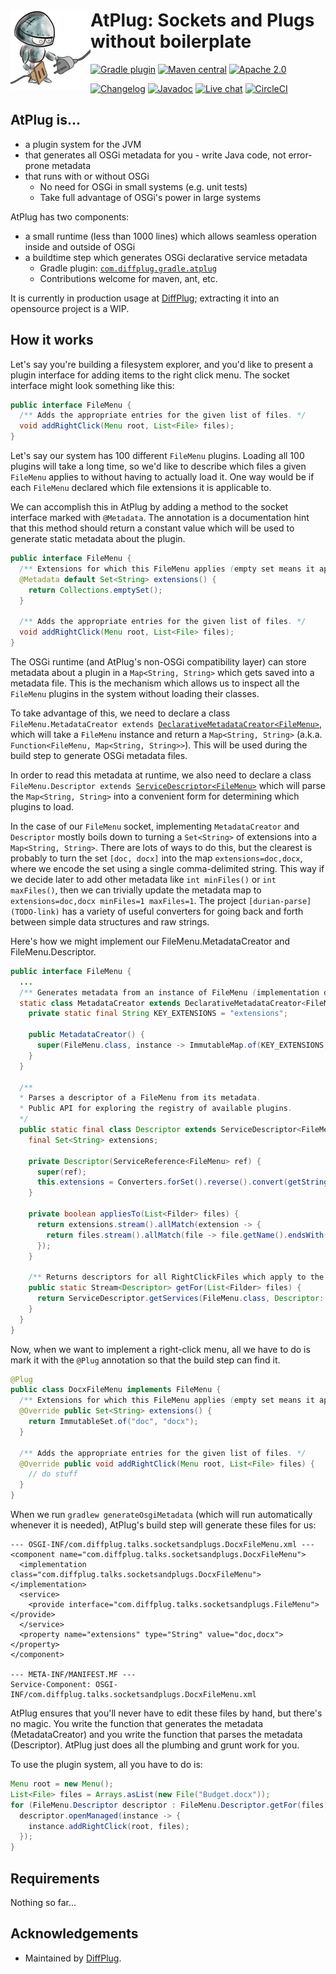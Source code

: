 # <img align="left" src="_images/logo_128.png"> AtPlug: Sockets and Plugs without boilerplate

<!---freshmark shields
output = [
    link(shield('Gradle plugin', 'plugins.gradle.org', 'com.diffplug.atplug', 'blue'), 'https://plugins.gradle.org/plugin/com.diffplug.spotless-changelog'),
    link(shield('Maven central', 'mavencentral', 'available', 'blue'), 'https://search.maven.org/search?q=g:com.diffplug.spotless-changelog'),
    link(shield('Apache 2.0', 'license', 'apache-2.0', 'blue'), 'https://tldrlegal.com/license/apache-license-2.0-(apache-2.0)'),
    '',
    link(shield('Changelog', 'changelog', versionLast, 'brightgreen'), 'CHANGELOG.md'),
    link(shield('Javadoc', 'javadoc', 'yes', 'brightgreen'), 'https://javadoc.jitpack.io/com/github/diffplug/spotless-changelog/spotless-changelog-agg/release~{{versionLast}}/javadoc/'),
    link(shield('Live chat', 'gitter', 'chat', 'brightgreen'), 'https://gitter.im/diffplug/spotless-changelog'),
    link(image('CircleCI', 'https://circleci.com/gh/diffplug/spotless-changelog.svg?style=shield'), 'https://circleci.com/gh/diffplug/spotless-changelog')
    ].join('\n');
-->
[![Gradle plugin](https://img.shields.io/badge/plugins.gradle.org-com.diffplug.atplug-blue.svg)](https://plugins.gradle.org/plugin/com.diffplug.spotless-changelog)
[![Maven central](https://img.shields.io/badge/mavencentral-available-blue.svg)](https://search.maven.org/search?q=g:com.diffplug.spotless-changelog)
[![Apache 2.0](https://img.shields.io/badge/license-apache--2.0-blue.svg)](https://tldrlegal.com/license/apache-license-2.0-(apache-2.0))

[![Changelog](https://img.shields.io/badge/changelog-first--ever-brightgreen.svg)](CHANGELOG.md)
[![Javadoc](https://img.shields.io/badge/javadoc-yes-brightgreen.svg)](https://javadoc.jitpack.io/com/github/diffplug/spotless-changelog/spotless-changelog-agg/release~first-ever/javadoc/)
[![Live chat](https://img.shields.io/badge/gitter-chat-brightgreen.svg)](https://gitter.im/diffplug/spotless-changelog)
[![CircleCI](https://circleci.com/gh/diffplug/spotless-changelog.svg?style=shield)](https://circleci.com/gh/diffplug/spotless-changelog)
<!---freshmark /shields -->


## AtPlug is...

- a plugin system for the JVM
- that generates all OSGi metadata for you - write Java code, not error-prone metadata
- that runs with or without OSGi
  + No need for OSGi in small systems (e.g. unit tests)
  + Take full advantage of OSGi's power in large systems

AtPlug has two components:

- a small runtime (less than 1000 lines) which allows seamless operation inside and outside of OSGi
- a buildtime step which generates OSGi declarative service metadata
  + Gradle plugin: [`com.diffplug.gradle.atplug`](https://plugins.gradle.org/plugin/com.diffplug.gradle.atplug)
  + Contributions welcome for maven, ant, etc.

It is currently in production usage at [DiffPlug](https://www.diffplug.com); extracting it into an opensource project is a WIP.

## How it works

Let's say you're building a filesystem explorer, and you'd like to present a plugin interface for adding items to the right click menu.  The socket interface might look something like this:

```java
public interface FileMenu {
  /** Adds the appropriate entries for the given list of files. */
  void addRightClick(Menu root, List<File> files);
}
```

Let's say our system has 100 different `FileMenu` plugins.  Loading all 100 plugins will take a long time, so we'd like to describe which files a given `FileMenu` applies to without having to actually load it.  One way would be if each `FileMenu` declared which file extensions it is applicable to.

We can accomplish this in AtPlug by adding a method to the socket interface marked with `@Metadata`.  The annotation is a documentation hint that this method should return a constant value which will be used to generate static metadata about the plugin.

```java
public interface FileMenu {
  /** Extensions for which this FileMenu applies (empty set means it applies to all extensions). */
  @Metadata default Set<String> extensions() {
    return Collections.emptySet();
  }

  /** Adds the appropriate entries for the given list of files. */
  void addRightClick(Menu root, List<File> files);
}
```

The OSGi runtime (and AtPlug's non-OSGi compatibility layer) can store metadata about a plugin in a `Map<String, String>` which gets saved into a metadata file.  This is the mechanism which allows us to inspect all the `FileMenu` plugins in the system without loading their classes.

To take advantage of this, we need to declare a class `FileMenu.MetadataCreator extends `[`DeclarativeMetadataCreator<FileMenu>`](TODO-javadoc), which will take a `FileMenu` instance and return a `Map<String, String>` (a.k.a. `Function<FileMenu, Map<String, String>>`).  This will be used during the build step to generate OSGi metadata files.

In order to read this metadata at runtime, we also need to declare a class `FileMenu.Descriptor extends `[`ServiceDescriptor<FileMenu>`](TODO-javadoc) which will parse the `Map<String, String>` into a convenient form for determining which plugins to load.

In the case of our `FileMenu` socket, implementing `MetadataCreator` and `Descriptor` mostly boils down to turning a `Set<String>` of extensions into a `Map<String, String>`.  There are lots of ways to do this, but the clearest is probably to turn the set `[doc, docx]` into the map `extensions=doc,docx`, where we encode the set using a single comma-delimited string.  This way if we decide later to add other metadata like `int minFiles()` or `int maxFiles()`, then we can trivially update the metadata map to `extensions=doc,docx minFiles=1 maxFiles=1`.  The project `[durian-parse](TODO-link)` has a variety of useful converters for going back and forth between simple data structures and raw strings.

Here's how we might implement our FileMenu.MetadataCreator and FileMenu.Descriptor.

```java
public interface FileMenu {
  ...
  /** Generates metadata from an instance of FileMenu (implementation detail). */
  static class MetadataCreator extends DeclarativeMetadataCreator<FileMenu> {
    private static final String KEY_EXTENSIONS = "extensions";

    public MetadataCreator() {
      super(FileMenu.class, instance -> ImmutableMap.of(KEY_EXTENSIONS, Converters.forSet().convert(instance.fsPrefixes()));
    }
  }

  /**
  * Parses a descriptor of a FileMenu from its metadata.
  * Public API for exploring the registry of available plugins.
  */
  public static final class Descriptor extends ServiceDescriptor<FileMenu> {
    final Set<String> extensions;

    private Descriptor(ServiceReference<FileMenu> ref) {
      super(ref);
      this.extensions = Converters.forSet().reverse().convert(getString(MetadataCreator.KEY_EXTENSIONS));
    }

    private boolean appliesTo(List<Filder> files) {
      return extensions.stream().allMatch(extension -> {
        return files.stream().allMatch(file -> file.getName().endsWith(extension));
      });
    }

    /** Returns descriptors for all RightClickFiles which apply to the given list of files. */
    public static Stream<Descriptor> getFor(List<Filder> files) {
      return ServiceDescriptor.getServices(FileMenu.class, Descriptor::new).filter(d -> d.appliesTo(files));
    }
  }
}
```

Now, when we want to implement a right-click menu, all we have to do is mark it with the `@Plug` annotation so that the build step can find it.

```java
@Plug
public class DocxFileMenu implements FileMenu {
  /** Extensions for which this FileMenu applies (empty set means it applies to all extensions). */
  @Override public Set<String> extensions() {
    return ImmutableSet.of("doc", "docx");
  }

  /** Adds the appropriate entries for the given list of files. */
  @Override public void addRightClick(Menu root, List<File> files) {
    // do stuff
  }
}
```

When we run `gradlew generateOsgiMetadata` (which will run automatically whenever it is needed), AtPlug's build step will generate these files for us:

```
--- OSGI-INF/com.diffplug.talks.socketsandplugs.DocxFileMenu.xml ---
<component name="com.diffplug.talks.socketsandplugs.DocxFileMenu">
  <implementation class="com.diffplug.talks.socketsandplugs.DocxFileMenu"></implementation>
  <service>
    <provide interface="com.diffplug.talks.socketsandplugs.FileMenu"></provide>
  </service>
  <property name="extensions" type="String" value="doc,docx"></property>
</component>

--- META-INF/MANIFEST.MF ---
Service-Component: OSGI-INF/com.diffplug.talks.socketsandplugs.DocxFileMenu.xml
```

AtPlug ensures that you'll never have to edit these files by hand, but there's no magic.  You write the function that generates the metadata (MetadataCreator) and you write the function that parses the metadata (Descriptor).  AtPlug just does all the plumbing and grunt work for you.

To use the plugin system, all you have to do is:

```java
Menu root = new Menu();
List<File> files = Arrays.asList(new File("Budget.docx"));
for (FileMenu.Descriptor descriptor : FileMenu.Descriptor.getFor(files)) {
  descriptor.openManaged(instance -> {
    instance.addRightClick(root, files);
  });
}
```

## Requirements

Nothing so far...

## Acknowledgements

* Maintained by [DiffPlug](http://www.diffplug.com/).
